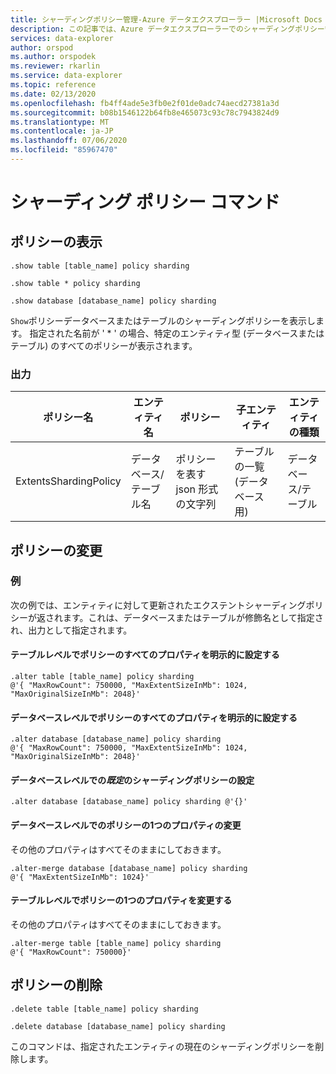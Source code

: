 ```yaml
---
title: シャーディングポリシー管理-Azure データエクスプローラー |Microsoft Docs
description: この記事では、Azure データエクスプローラーでのシャーディングポリシー管理について説明します。
services: data-explorer
author: orspod
ms.author: orspodek
ms.reviewer: rkarlin
ms.service: data-explorer
ms.topic: reference
ms.date: 02/13/2020
ms.openlocfilehash: fb4ff4ade5e3fb0e2f01de0adc74aecd27381a3d
ms.sourcegitcommit: b08b1546122b64fb8e465073c93c78c7943824d9
ms.translationtype: MT
ms.contentlocale: ja-JP
ms.lasthandoff: 07/06/2020
ms.locfileid: "85967470"
---
```

# <a name="sharding-policy-command"></a>シャーディング ポリシー コマンド

## <a name="show-policy"></a>ポリシーの表示

```kusto
.show table [table_name] policy sharding

.show table * policy sharding

.show database [database_name] policy sharding
```

`Show`ポリシーデータベースまたはテーブルのシャーディングポリシーを表示します。 指定された名前が ' * ' の場合、特定のエンティティ型 (データベースまたはテーブル) のすべてのポリシーが表示されます。

### <a name="output"></a>出力

|ポリシー名 | エンティティ名 | ポリシー | 子エンティティ | エンティティの種類
|---|---|---|---|---
|ExtentsShardingPolicy | データベース/テーブル名 | ポリシーを表す json 形式の文字列 | テーブルの一覧 (データベース用)|データベース/テーブル

## <a name="alter-policy"></a>ポリシーの変更

### <a name="examples"></a>例

次の例では、エンティティに対して更新されたエクステントシャーディングポリシーが返されます。これは、データベースまたはテーブルが修飾名として指定され、出力として指定されます。

#### <a name="setting-all-properties-of-the-policy-explicitly-at-table-level"></a>テーブルレベルでポリシーのすべてのプロパティを明示的に設定する

```kusto
.alter table [table_name] policy sharding 
@'{ "MaxRowCount": 750000, "MaxExtentSizeInMb": 1024, "MaxOriginalSizeInMb": 2048}'
```

#### <a name="setting-all-properties-of-the-policy-explicitly-at-database-level"></a>データベースレベルでポリシーのすべてのプロパティを明示的に設定する

```kusto
.alter database [database_name] policy sharding
@'{ "MaxRowCount": 750000, "MaxExtentSizeInMb": 1024, "MaxOriginalSizeInMb": 2048}'
```

#### <a name="setting-the-default-sharding-policy-at-database-level"></a>データベースレベルでの*既定*のシャーディングポリシーの設定

```kusto
.alter database [database_name] policy sharding @'{}'
```

#### <a name="altering-a-single-property-of-the-policy-at-database-level"></a>データベースレベルでのポリシーの1つのプロパティの変更 

その他のプロパティはすべてそのままにしておきます。

```kusto
.alter-merge database [database_name] policy sharding
@'{ "MaxExtentSizeInMb": 1024}'
```

#### <a name="altering-a-single-property-of-the-policy-at-table-level"></a>テーブルレベルでポリシーの1つのプロパティを変更する

その他のプロパティはすべてそのままにしておきます。

```kusto
.alter-merge table [table_name] policy sharding
@'{ "MaxRowCount": 750000}'
```

## <a name="delete-policy"></a>ポリシーの削除

```kusto
.delete table [table_name] policy sharding

.delete database [database_name] policy sharding
```

このコマンドは、指定されたエンティティの現在のシャーディングポリシーを削除します。
